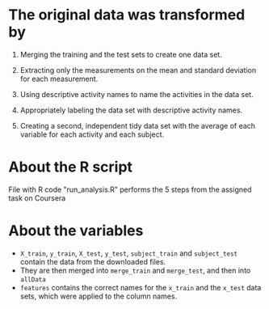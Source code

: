 # The original data was transformed by

1. Merging the training and the test sets to create one data set.

2. Extracting only the measurements on the mean and standard deviation for each measurement.

3. Using descriptive activity names to name the activities in the data set.

4. Appropriately labeling the data set with descriptive activity names.

5. Creating a second, independent tidy data set with the average of each variable for each activity and each subject.

# About the R script

File with R code "run_analysis.R" performs the 5 steps from the assigned task on Coursera

# About the variables

- `X_train`, `y_train`, `X_test`, `y_test`, `subject_train` and `subject_test` contain the data from the downloaded files.
- They are then merged into `merge_train` and `merge_test`, and then into `allData`
- `features` contains the correct names for the `x_train` and the `x_test` data sets, which were applied to the column names.
